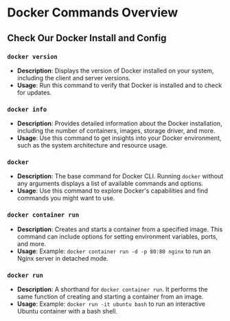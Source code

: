 
# Docker Commands Overview

## Check Our Docker Install and Config

### `docker version`
- **Description**: Displays the version of Docker installed on your system, including the client and server versions.
- **Usage**: Run this command to verify that Docker is installed and to check for updates.

### `docker info`
- **Description**: Provides detailed information about the Docker installation, including the number of containers, images, storage driver, and more.
- **Usage**: Use this command to get insights into your Docker environment, such as the system architecture and resource usage.

### `docker`
- **Description**: The base command for Docker CLI. Running `docker` without any arguments displays a list of available commands and options.
- **Usage**: Use this command to explore Docker's capabilities and find commands you might want to use.

### `docker container run`
- **Description**: Creates and starts a container from a specified image. This command can include options for setting environment variables, ports, and more.
- **Usage**: Example: `docker container run -d -p 80:80 nginx` to run an Nginx server in detached mode.

### `docker run`
- **Description**: A shorthand for `docker container run`. It performs the same function of creating and starting a container from an image.
- **Usage**: Example: `docker run -it ubuntu bash` to run an interactive Ubuntu container with a bash shell.
